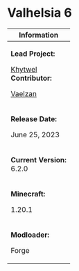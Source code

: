 # Valhelsia 6

| Information                                                                                                                                                                            |
| -------------------------------------------------------------------------------------------------------------------------------------------------------------------------------------- |
| <p><strong>Lead Project:</strong></p><p><a href="https://twitter.com/Khytwel">Khytwel</a><br><strong>Contributor:</strong></p><p><a href="https://twitter.com/vaelzan">Vaelzan</a></p> |
| <p><strong>Release Date:</strong></p><p>June 25, 2023</p>                                                                                                                              |
| <p><strong>Current Version:</strong><br>6.2.0</p>                                                                                                                                      |
| <p><strong>Minecraft:</strong></p><p>1.20.1</p>                                                                                                                                        |
| <p><strong>Modloader:</strong></p><p>Forge</p>                                                                                                                                         |
